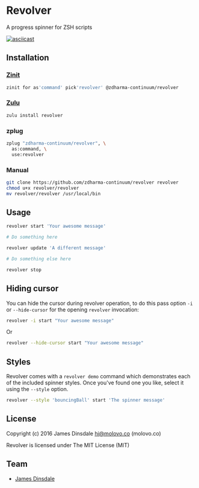 # Revolver

A progress spinner for ZSH scripts

[![asciicast](https://asciinema.org/a/ex8z3z6d5m7uv4buww0o2qeq2.png)](https://asciinema.org/a/ex8z3z6d5m7uv4buww0o2qeq2)

## Installation

### [Zinit](https://github.com/zdharma-continuum/revolver)

```sh
zinit for as'command' pick'revolver' @zdharma-continuum/revolver
```

### [Zulu](https://github.com/zulu-zsh/zulu)

```sh
zulu install revolver
```

### zplug

```sh
zplug "zdharma-continuum/revolver", \
  as:command, \
  use:revolver
```

### Manual

```sh
git clone https://github.com/zdharma-continuum/revolver revolver
chmod u+x revolver/revolver
mv revolver/revolver /usr/local/bin
```

## Usage

```sh
revolver start 'Your awesome message'

# Do something here

revolver update 'A different message'

# Do something else here

revolver stop
```

## Hiding cursor

 You can hide the cursor during revolver operation, to do this pass option `-i`
 or `--hide-cursor` for the opening `revolver` invocation:

```sh
revolver -i start "Your awesome message"
```

Or

```sh
revolver --hide-cursor start "Your awesome message"
```

## Styles

Revolver comes with a `revolver demo` command which demonstrates each of the
included spinner styles. Once you've found one you like, select it using the
`--style` option.

```sh
revolver --style 'bouncingBall' start 'The spinner message'
```

## License

Copyright (c) 2016 James Dinsdale <hi@molovo.co> (molovo.co)

Revolver is licensed under The MIT License (MIT)

## Team

* [James Dinsdale](http://molovo.co)
